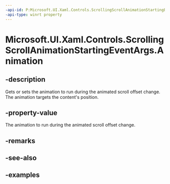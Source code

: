 ```yaml
---
-api-id: P:Microsoft.UI.Xaml.Controls.ScrollingScrollAnimationStartingEventArgs.Animation
-api-type: winrt property
---
```


# Microsoft.UI.Xaml.Controls.ScrollingScrollAnimationStartingEventArgs.Animation

<!--
public Microsoft.UI.Composition.CompositionAnimation Animation { get; set; }
-->

## -description

Gets or sets the animation to run during the animated scroll offset change. The animation targets the content's position.

## -property-value

The animation to run during the animated scroll offset change.

## -remarks

## -see-also

## -examples

